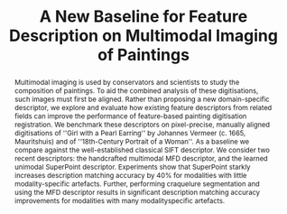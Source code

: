 ---
title: "A New Baseline for Feature Description on Multimodal Imaging of Paintings"
layout: publication
categories:
  - Publications
tags:
  - Cultural Heritage
  - Image Registration
  - Applications
  - Best Paper Award
last_modified_at: 2022-10-10T13:17:53-01:00
awards: "Best Full Paper"
venue: "Eurographics Workshop on Graphics and Cultural Heritage 2022"
abstract: "Multimodal imaging is used by conservators and scientists to study the composition of paintings. To aid the combined analysis of these digitisations, such images must first be aligned. Rather than proposing a new domain-specific descriptor, we explore and evaluate how existing feature descriptors from related fields can improve the performance of feature-based painting digitisation registration. We benchmark these descriptors on pixel-precise, manually aligned digitisations of ''Girl with a Pearl Earring'' by Johannes Vermeer (c. 1665, Mauritshuis) and of ''18th-Century Portrait of a Woman''. As a baseline we compare against the well-established classical SIFT descriptor. We consider two recent descriptors: the handcrafted multimodal MFD descriptor, and the learned unimodal SuperPoint descriptor. Experiments show that SuperPoint starkly increases description matching accuracy by 40% for modalities with little modality-specific artefacts. Further, performing craquelure segmentation and using the MFD descriptor results in significant description matching accuracy improvements for modalities with many modalityspecific artefacts."
authors: "J. vd Toorn, R. Wiersma, A. Vandivere, R. Marroquim and E. Eisemann"
type: "InProceedings"
doi: "10.2312/gch.20221223" 
pdf: "https://diglib.eg.org/handle/10.2312/gch20221223"
bib: "@InProceedings{Toorn2022,<br />
  author    = {Toorn, Jules van der and Wiersma, Ruben and Vandivere, Abbie and Marroquim, Ricardo and Eisemann, Elmar},<br />
  booktitle = {Eurographics Workshop on Graphics and Cultural Heritage},<br />
  title     = {A New Baseline for Feature Description on Multimodal Imaging of Paintings},<br />
  year      = {2022},<br />
  month     = sep,<br />
  publisher = {The Eurographics Association},<br />
  doi       = {10.2312/gch.20221223},<br />
  isbn      = {978-3-03868-178-6},<br />
}"
---